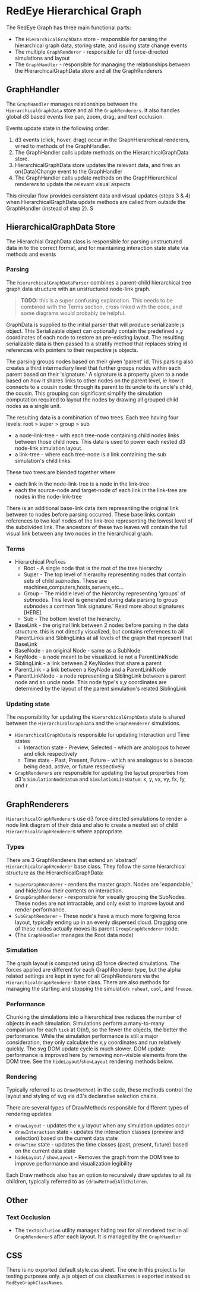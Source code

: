# RedEye Hierarchical Graph

The RedEye Graph has three main functional parts:

- The `HierarchicalGraphData` store - responsible for parsing the hierarchical graph data, storing state, and issuing state change events
- The multiple `GraphRenderer` - responsible for d3 force-directed simulations and layout
- The `GraphHandler` - responsible for managing the relationships between the HierarchicalGraphData store and all the GraphRenderers

## GraphHandler

The `GraphHandler` manages relationships between the `HierarchicalGraphData` store and all the `GraphRenderers`. It also handles global d3 based events like pan, zoom, drag, and text occlusion.

Events update state in the following order:

1. d3 events (click, hover, drag) occur in the GraphHierarchical renderers, wired to methods of the GraphHandler.
2. The GraphHandler calls update methods on the HierarchicalGraphData store.
3. HierarchicalGraphData store updates the relevant data, and fires an on{Data}Change event to the GraphHandler
4. The GraphHandler calls update methods on the GraphHierarchical renderers to update the relevant visual aspects

This circular flow provides consistent data and visual updates (steps 3 & 4) when HierarchicalGraphData update methods are called from outside the GraphHandler (instead of step 2). S

## HierarchicalGraphData Store

The Hierarchial GraphData class is responsible for parsing unstructured data in to the correct format, and for maintaining interaction state state via methods and events

### Parsing

The `hierarchicalGraphDataParser` combines a parent-child hierarchical tree graph data structure with an unstructured node-link graph.

> **TODO:** this is a super confusing explanation. This needs to be combined with the Terms section, cross linked with the code, and some diagrams would probably be helpful.

GraphData is supplied to the initial parser that will produce serializable js object. This Serializable object can optionally contain the predefined x,y coordinates of each node to restore an pre-existing layout. The resulting serializable data is then passed to a stratify method that replaces string id references with pointers to their respective js objects.

The parsing groups nodes based on their given 'parent' id. This parsing also creates a third intermediary level that further groups nodes within each parent based on their 'signature.' A signature is a property given to a node based on how it shares links to other nodes on the parent level, ie how it connects to a cousin node: through its parent to its uncle to its uncle's child, the cousin. This grouping can significant simplify the simulation computation required to layout the nodes by drawing all grouped child nodes as a single unit.

The resulting data is a combination of two trees. Each tree having four levels: root > super > group > sub

- a node-link-tree - with each tree-node containing child nodes links between those child noes. This data is used to power each nested d3 node-link simulation layout.
- a link-tree - where each tree-node is a link containing the sub simulation's child links.

These two trees are blended together where

- each link in the node-link-tree is a node in the link-tree
- each the source-node and target-node of each link in the link-tree are nodes in the node-link-tree

There is an additional base-link data item representing the original link between to nodes before parsing occurred. These base links contain references to two leaf nodes of the link-tree representing the lowest level of the subdivided link. The ancestors of these two leaves will contain the full visual link between any two nodes in the hierarchical graph.

### Terms

- Hierarchical Prefixes
  - Root - A single node that is the root of the tree hierarchy
  - Super - The top level of hierarchy representing nodes that contain sets of child *sub*nodes. These are machines,computers,hosts,servers,etc...
  - Group - The middle level of the hierarchy representing 'groups' of *sub*nodes. This level is generated during data parsing to group *sub*nodes a common 'link signature.' Read more about signatures [HERE].
  - Sub - The bottom level of the hierarchy.
- BaseLink - the original link between 2 nodes before parsing in the data structure. this is not directly visualized, but contains references to all ParentLinks and SiblingLinks at all levels of the graph that represent that BaseLink
- BaseNode - an original Node - same as a SubNode
- KeyNode - a node meant to be visualized. ie not a ParentLinkNode
- SiblingLink - a link between 2 KeyNodes that share a parent
- ParentLink - a link between a KeyNode and a ParentLinkNode
- ParentLinkNode - a node representing a SiblingLink between a parent node and an uncle node. This node type's x,y coordinates are determined by the layout of the parent simulation's related SiblingLink

### Updating state

The responsibility for updating the `HierarchicalGraphData` state is shared between the `HierarchicalGraphData` and the `GraphRenderer` simulations.

- `HierarchicalGraphData` is responsible for updating Interaction and Time states
  - Interaction state - Preview, Selected - which are analogous to hover and click respectively
  - Time state - Past, Present, Future - which are analogous to a beacon being dead, active, or future respectively
- `GraphRenderer`s are responsible for updating the layout properties from d3's `SimulationNodeDatum` and `SimulationLinkDatum`: x, y, vx, vy, fx, fy, and r.

## GraphRenderers

`HierarchicalGraphRenderer`s use d3 force directed simulations to render a node link diagram of their data and also to create a nested set of child `HierarchicalGraphRenderer`s where appropriate.

### Types

There are 3 GraphRenderers that extend an 'abstract' `HierarchicalGraphRenderer` base class. They follow the same hierarchical structure as the HierarchicalGraphData:

- `SuperGraphRenderer` - renders the master graph. Nodes are 'expandable,' and hide/show their contents on interaction.
- `GroupGraphRenderer` - responsible for visually grouping the SubNodes. These nodes are not intractable, and only exist to improve layout and render performance.
- `SubGraphRenderer` - These node's have a much more forgiving force layout, typically ending up in an evenly dispersed cloud. Dragging one of these nodes actually moves its parent `GroupGraphRenderer` node.
- (The `GraphHandler` manages the Root data node)

### Simulation

The graph layout is computed using d3 force directed simulations. The forces applied are different for each GraphRenderer type, but the alpha related settings are kept in sync for all GraphRenderers via the `HierarchicalGraphRenderer` base class. There are also methods for managing the starting and stopping the simulation: `reheat`, `cool`, and `freeze`.

### Performance

Chunking the simulations into a hierarchical tree reduces the number of objects in each simulation. Simulations perform a many-to-many comparison for each `tick` at O(n!), so the fewer the objects, the better the performance. While the simulation performance is still a major consideration, they only calculate the x,y coordinates and run relatively quickly. The svg DOM update cycle is much slower. DOM update performance is improved here by removing non-visible elements from the DOM tree. See the `hideLayout`/`showLayout` rendering methods below.

### Rendering

Typically referred to as `Draw{Method}` in the code, these methods control the layout and styling of svg via d3's declarative selection chains.

There are several types of DrawMethods responsible for different types of rendering updates:

- `drawLayout` - updates the x,y layout when any simulation updates occur
- `drawInteraction` state - updates the interaction classes (preview and selection) based on the current data state
- `drawTime` state - updates the time classes (past, present, future) based on the current data state
- `hideLayout` / `showLayout` - Removes the graph from the DOM tree to improve performance and visualization legibility

Each Draw methods also has an option to recursively draw updates to all its children, typically referred to as `{drawMethod}AllChildren`.

## Other

### Text Occlusion

- The `textOcclusion` utility manages hiding text for all rendered text in all `GraphRenderer`s after each layout. It is managed by the `GraphHandler`

## CSS

There is no exported default style.css sheet. The one in this project is for testing purposes only. a js object of css classNames is exported instead as `RedEyeGraphClassNames`.
